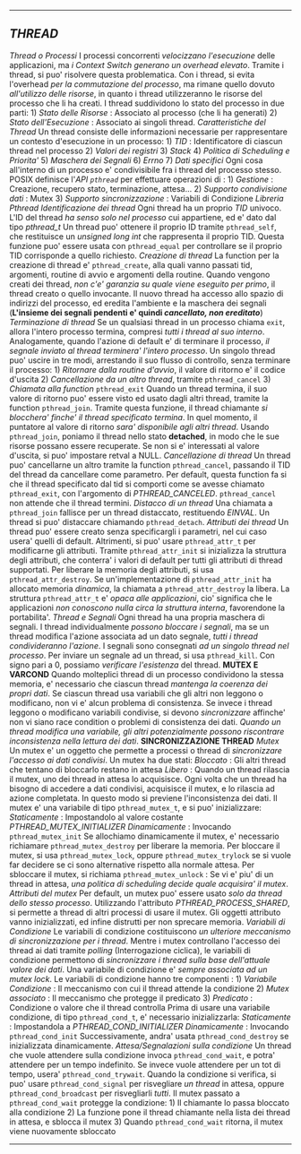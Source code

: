 
--------------------------------------------------------------------------
*THREAD*
---

*Thread o Processi*
	I processi concorrenti *velocizzano l'esecuzione* delle applicazioni, ma *i Context Switch generano un overhead elevato*. Tramite i thread, si puo' risolvere questa problematica.
	Con i thread, si evita l'overhead *per la commutazione del processo*, ma rimane quello dovuto *all'utilizzo delle risorse*, in quanto i thread utilizzeranno le risorse del processo che li ha creati.
	I thread suddividono lo stato del processo in due parti:
		1) *Stato delle Risorse* : Associato al processo (che li ha generati)
		2) *Stato dell'Esecuzione* : Associato ai singoli thread.
	*Caratteristiche del Thread*
		Un thread consiste delle informazioni necessarie per rappresentare un contesto d'esecuzione in un processo:
			1) *TID* : Identificatore di ciascun thread nel processo
			2) *Valori dei registri*
			3) *Stack*
			4) *Politica di Scheduling e Priorita'*
			5) *Maschera dei Segnali*
			6) *Errno*
			7) *Dati specifici*
		Ogni cosa all'interno di un processo e' condivisibile fra i thread del processo stesso.
		POSIX definisce l'*API ```pthread```* per effettuare operazioni di :
			1) *Gestione* : Creazione, recupero stato, terminazione, attesa...
			2) *Supporto condivisione dati* : Mutex
			3) *Supporto sincronizzazione* : Variabili di Condizione
	*Libreria Pthread*
		*Identificazione dei thread*
			Ogni thread ha un proprio *TID* univoco. L'ID del thread *ha senso solo nel processo* cui appartiene, ed e' dato dal tipo *pthread_t*
			Un thread puo' ottenere il proprio ID tramite ```pthread_self```, che restituisce un *unsigned long int* che rappresenta il proprio TID. Questa funzione puo' essere usata con ```pthread_equal``` per controllare se il proprio TID corrisponde a quello richiesto.
		*Creazione di thread*
			La function per la creazione di thread e' ```pthread_create```, alla quali vanno passati tid, argomenti, routine di avvio e argomenti della routine.
			Quando vengono creati dei thread, *non c'e' garanzia su quale viene eseguito per primo*, il thread creato o quello invocante. Il nuovo thread ha accesso allo spazio di indirizzi del processo, ed eredita l'ambiente e la maschera dei segnali (**L'insieme dei segnali pendenti e' quindi *cancellato, non ereditato***)
		*Terminazione di thread*
			Se un qualsiasi thread in un processo chiama ```exit```, allora l'intero processo termina, compresi *tutti i thread al suo interno*.
			Analogamente, quando l'azione di default e' di terminare il processo, *il segnale inviato al thread terminera' l'intero processo*.
			Un singolo thread puo' uscire in tre modi, arrestando il suo flusso di controllo, senza terminare il processo:
				1) *Ritornare dalla routine d'avvio*, il valore di ritorno e' il codice d'uscita
				2) *Cancellazione da un altro thread*, tramite ```pthread_cancel```
				3) *Chiamata alla function* ```pthread_exit```
			Quando un thread termina, il suo valore di ritorno puo' essere visto ed usato dagli altri thread, tramite la function ```pthread_join```. Tramite questa funzione, il thread chiamante *si blocchera' finche' il thread specificato termina*. In quel momento, il puntatore al valore di ritorno *sara' disponibile agli altri thread*.
			Usando ```pthread_join```, poniamo il thread nello stato **detached**, in modo che le sue risorse possano essere recuperate. Se non si e' interessati al valore d'uscita, si puo' impostare retval a NULL.
		*Cancellazione di thread*
			Un thread puo' cancellarne un altro tramite la function ```pthread_cancel```, passando il TID del thread da cancellare come parametro.
			Per default, questa function fa si che il thread specificato dal tid si comporti come se avesse chiamato ```pthread_exit```, con l'argomento di *PTHREAD_CANCELED*. ```pthread_cancel``` non attende che il thread termini.
		*Distacco di un thread*
			Una chiamata a ```pthread_join``` fallisce per un thread distaccato, restituendo *EINVAL*. Un thread si puo' distaccare chiamando ```pthread_detach```.
		*Attributi dei thread*
			Un thread puo' essere creato senza specificargli i parametri, nel cui caso usera' quelli di default. Altrimenti, si puo' usare `pthread_attr_t` per modificarne gli attributi. 
			Tramite `pthread_attr_init` si inizializza la struttura degli attributi, che conterra' i valori di default per tutti gli attributi di thread supportati.
			Per liberare la memoria degli attributi, si usa `pthread_attr_destroy`. Se un'implementazione di `pthread_attr_init` ha allocato memoria *dinamica*, la chiamata a `pthread_attr_destroy` la libera.
			La struttura `pthread_attr_t` e' *opaca alle applicazioni*, cio' significa che le applicazioni *non conoscono nulla circa la struttura interna*, favorendone la portabilita'.
	*Thread e Segnali*
		Ogni thread ha una propria maschera di segnali. I thread individualmente *possono bloccare i segnali*, ma se un thread modifica l'azione associata ad un dato segnale, *tutti i thread condivideranno l'azione*.
		I segnali sono consegnati *ad un singolo thread nel processo*. Per inviare un segnale ad un thread, si usa `pthread_kill`. Con signo pari a 0, possiamo *verificare l'esistenza* del thread.
	**MUTEX E VARCOND**
		Quando molteplici thread di un processo condividono la stessa memoria, e' necessario che ciascun thread *mantenga la coerenza dei propri dati*.
		Se ciascun thread usa variabili che gli altri non leggono o modificano, non vi e' alcun problema di consistenza. Se invece i thread leggono o modificano variabili condivise, si devono *sincronizzare* affinche' non vi siano race condition o problemi di consistenza dei dati.
		*Quando un thread modifica una variabile, gli altri potenzialmente possono riscontrare inconsistenza nella lettura dei dati*.
		**SINCRONIZZAZIONE THREAD**
			*Mutex*
				Un mutex e' un oggetto che permette a processi o thread di *sincronizzare l'accesso ai dati condivisi*. Un mutex ha due stati:
					*Bloccato* : Gli altri thread che tentano di bloccarlo restano in attesa
					*Libero* : Quando un thread rilascia il mutex, uno dei thread in attesa lo acquisisce.
				Ogni volta che un thread ha bisogno di accedere a dati condivisi, acquisisce il mutex, e lo rilascia ad azione completata. In questo modo si previene l'inconsistenza dei dati.
				Il mutex e' una variabile di tipo `pthread_mutex_t`, e si puo' inizializzare:
					*Staticamente* : Impostandolo al valore costante *PTHREAD_MUTEX_INITIALIZER*
					*Dinamicamente* : Invocando `pthread_mutex_init`
				Se allochiamo dinamicamente il mutex, e' necessario richiamare `pthread_mutex_destroy` per liberare la memoria.
				Per bloccare il mutex, si usa `pthread_mutex_lock`, oppure `pthread_mutex_trylock` se si vuole far decidere se ci sono alternative rispetto alla normale attesa.
				Per sbloccare il mutex, si richiama `pthread_mutex_unlock` : 
					Se vi e' piu' di un thread in attesa, *una politica di scheduling decide quale acquisira' il mutex*.
				*Attributi del mutex*
					Per default, un mutex puo' essere usato *solo da thread dello stesso processo*.
					Utilizzando l'attributo *PTHREAD_PROCESS_SHARED*, si permette a thread di altri processi di usare il mutex. Gli oggetti attributo vanno inizializzati, ed infine distrutti per non sprecare memoria.
			*Variabili di Condizione*
				Le variabili di condizione costituiscono *un ulteriore meccanismo di sincronizzazione per i thread*. Mentre i mutex controllano l'accesso dei thread ai dati tramite *polling* (Interrogazione ciclica), le variabili di condizione permettono di *sincronizzare i thread sulla base dell'attuale valore dei dati*.
				Una variabile di condizione e' *sempre associata ad un mutex lock*.
				Le variabili di condizione hanno tre componenti : 
					1) *Variabile Condizione* : Il meccanismo con cui il thread attende la condizione
					2) *Mutex associato* : Il meccanismo che protegge il predicato
					3) *Predicato* : Condizione o valore che il thread controlla
				Prima di usare una variabile condizione, di tipo `pthread_cond_t`, e' necessario inizializzarla:
					*Staticamente* : Impostandola a *PTHREAD_COND_INITIALIZER*
					*Dinamicamente* : Invocando `pthread_cond_init`
				Successivamente, andra' usata `pthread_cond_destroy` se inizializzata dinamicamente.
				*Attesa/Segnalazioni sulla condizione*
					Un thread che vuole attendere sulla condizione invoca `pthread_cond_wait`, e potra' attendere per un tempo indefinito. Se invece vuole attendere per un tot di tempo, usera' `pthread_cond_trywait`.
					Quando la condizione si verifica, si puo' usare `pthread_cond_signal` per risvegliare *un thread* in attesa, oppure `pthread_cond_broadcast` per risvegliarli *tutti*.
					Il mutex passato a `pthread_cond_wait` protegge la condizione:
						1) Il chiamante lo passa bloccato alla condizione
						2) La funzione pone il thread chiamante nella lista dei thread in attesa, e sblocca il mutex
						3) Quando `pthread_cond_wait` ritorna, il mutex viene nuovamente sbloccato

--------------------------------------------------------------------------
